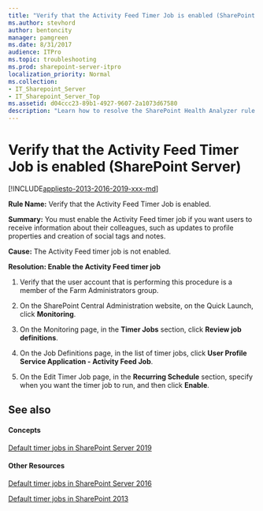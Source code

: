 ```yaml
---
title: "Verify that the Activity Feed Timer Job is enabled (SharePoint Server)"
ms.author: stevhord
author: bentoncity
manager: pamgreen
ms.date: 8/31/2017
audience: ITPro
ms.topic: troubleshooting
ms.prod: sharepoint-server-itpro
localization_priority: Normal
ms.collection:
- IT_Sharepoint_Server
- IT_Sharepoint_Server_Top
ms.assetid: d04ccc23-89b1-4927-9607-2a1073d67580
description: "Learn how to resolve the SharePoint Health Analyzer rule: Verify that the Activity Feed Timer Job is enabled, for SharePoint Server."
---
```


# Verify that the Activity Feed Timer Job is enabled (SharePoint Server)

[!INCLUDE[appliesto-2013-2016-2019-xxx-md](../includes/appliesto-2013-2016-2019-xxx-md.md)]
  
 **Rule Name:** Verify that the Activity Feed Timer Job is enabled. 
  
 **Summary:** You must enable the Activity Feed timer job if you want users to receive information about their colleagues, such as updates to profile properties and creation of social tags and notes. 
  
 **Cause:** The Activity Feed timer job is not enabled. 
  
 **Resolution: Enable the Activity Feed timer job**
  
1. Verify that the user account that is performing this procedure is a member of the Farm Administrators group.
    
2. On the SharePoint Central Administration website, on the Quick Launch, click **Monitoring**. 
    
3. On the Monitoring page, in the **Timer Jobs** section, click **Review job definitions**. 
    
4. On the Job Definitions page, in the list of timer jobs, click **User Profile Service Application - Activity Feed Job**. 
    
5. On the Edit Timer Job page, in the **Recurring Schedule** section, specify when you want the timer job to run, and then click **Enable**.
    
## See also

#### Concepts

[Default timer jobs in SharePoint Server 2019](default-timer-jobs-in-sharepoint-server-2019.md)
#### Other Resources

[Default timer jobs in SharePoint Server 2016](default-timer-jobs-in-sharepoint-server-2016.md)

[Default timer jobs in SharePoint 2013](default-timer-jobs-in-sharepoint-2013.md)

